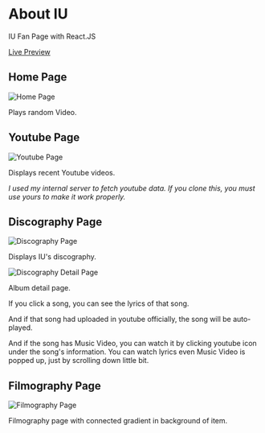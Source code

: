 # About IU

IU Fan Page with React.JS

[Live Preview](https://marshallku.com/IU/)

## Home Page

![Home Page](https://blog.kakaocdn.net/dn/SH5ph/btqGTmJnBYj/nmQrO6U8mxnvlhxKmnyxNK/img.png)

Plays random Video.

## Youtube Page

![Youtube Page](https://blog.kakaocdn.net/dn/w1WvI/btqG1WWw4iK/Sj4XnKMnGK62lLGlwXhKsk/img.png)

Displays recent Youtube videos.

_I used my internal server to fetch youtube data. If you clone this, you must use yours to make it work properly._

## Discography Page

![Discography Page](https://blog.kakaocdn.net/dn/I2irp/btqGVwLSldx/kWsHXaUQpkk8jGzXUczpy1/img.png)

Displays IU's discography.

![Discography Detail Page](https://blog.kakaocdn.net/dn/dlRgqp/btqGYLOJrDT/6zR5KJmUJjkkT09DeYk9iK/img.png)

Album detail page.

If you click a song, you can see the lyrics of that song.

And if that song had uploaded in youtube officially, the song will be auto-played.

And if the song has Music Video, you can watch it by clicking youtube icon under the song's information.
You can watch lyrics even Music Video is popped up, just by scrolling down little bit.

## Filmography Page

![Filmography Page](https://blog.kakaocdn.net/dn/UFaB2/btqGULvMUAe/0uTRKeKJQ7bQ5OLHdCYGJk/img.png)

Filmography page with connected gradient in background of item.
